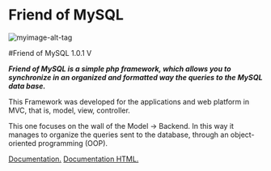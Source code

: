 # Friend of MySQL

![myimage-alt-tag](https://raw.githubusercontent.com/yolfry/FriendofMySQL/master/FriendofMySQL/documentation/share.document/friendofMySQL.text.png)

#Friend of MySQL 1.0.1 V

***Friend of MySQL is a simple php framework, which allows you to synchronize in an organized and formatted way the queries
to the MySQL data base.***

This Framework was developed for the applications and web platform in MVC, that is, model, view, controller.


This one focuses on the wall of the Model -> Backend. In this way it manages to organize the queries sent to the database,
through an object-oriented programming (OOP).


[Documentation.](https://github.com/yolfry/FriendofMySQL/wiki/documentationl)
[Documentation  HTML.](https://raw.githubusercontent.com/yolfry/FriendofMySQL/master/FriendofMySQL/documentation/index.html)
